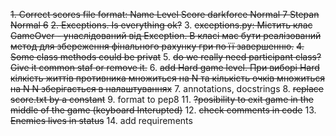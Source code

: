 ~~1. Correct scores file format:
Name    Level	Score
darkforce   Normal	7
Stepan	Normal	6~~
~~2. Exceptions. Is everything ok?~~
3. ~~exceptions.py: Містить клас GameOver - унаслідований від Exception. В класі має бути реалізований метод для збереження фінального рахунку гри по її завершенню.~~
~~4. Some class methods could be privat~~
5. ~~do we really need participant class? Give it common staf or remove it.~~
6. ~~add Hard game level. При виборі Hard кілкість життів противника множиться на N та кількість очків множиться на N
N зберігається в налаштуваннях~~
7. annotations, docstrings
8. ~~replace score.txt by a constant~~
9. format to pep8
11. ~~?posibility to exit game in the middle of the game (keyboard Interupted)~~
12. ~~check comments in code~~
13. ~~Enemies lives in status~~
14. add requirements